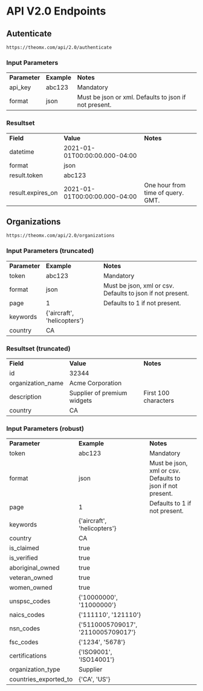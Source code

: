 # API V2.0 Endpoints

## Autenticate

~~~
https://theomx.com/api/2.0/authenticate
~~~

### Input Parameters

<table>
  <tr>
    <td><b>Parameter</b></td>
    <td><b>Example</b></td>
    <td><b><b>Notes</b></b></td>
  </tr>
  <tr>
    <td>api_key</td>
    <td>abc123</td>
    <td>Mandatory</td>
  </tr>
  <tr>
    <td>format</td>
    <td>json</td>
    <td>Must be json or xml. Defaults to json if not present.</td>
  </tr>
</table>

### Resultset

<table>
  <tr>
    <td><b>Field</b></td>
    <td><b>Value</b></td>
    <td><b><b>Notes</b></b></td>
  </tr>
  <tr>
    <td>datetime</td>
    <td>2021-01-01T00:00:00.000-04:00</td>
    <td></td>
  </tr>
  <tr>
    <td>format</td>
    <td>json</td>
    <td></td>
  </tr>
  <tr>
    <td>result.token</td>
    <td>abc123</td>
    <td></td>
  </tr>
    <tr>
    <td>result.expires_on</td>
    <td>2021-01-01T00:00:00.000-04:00</td>
    <td>One hour from time of query. GMT.</td>
  </tr>
</table>

## Organizations

~~~
https://theomx.com/api/2.0/organizations
~~~

### Input Parameters (truncated)

<table>
  <tr>
    <td><b>Parameter</b></td>
    <td><b>Example</b></td>
    <td><b><b>Notes</b></b></td>
  </tr>
  <tr>
    <td>token</td>
    <td>abc123</td>
    <td>Mandatory</td>
  </tr>
  <tr>
    <td>format</td>
    <td>json</td>
    <td>Must be json, xml or csv. Defaults to json if not present.</td>
  </tr>
  <tr>
    <td>page</td>
    <td>1</td>
    <td>Defaults to 1 if not present.</td>
  </tr>
  <tr>
    <td>keywords</td>
    <td>{'aircraft', 'helicopters'}</td>
    <td></td>
  </tr>
  <tr>
    <td>country</td>
    <td>CA</td>
    <td></td>
  </tr>
</table>

### Resultset (truncated)

<table>
  <tr>
    <td><b>Field</b></td>
    <td><b>Value</b></td>
    <td><b><b>Notes</b></b></td>
  </tr>
  <tr>
    <td>id</td>
    <td>32344</td>
    <td></td>
  </tr>
  <tr>
    <td>organization_name</td>
    <td>Acme Corporation</td>
    <td></td>
  </tr>
  <tr>
    <td>description</td>
    <td>Supplier of premium widgets</td>
    <td>First 100 characters</td>
  </tr>
  <tr>
    <td>country</td>
    <td>CA</td>
    <td></td>
  </tr>
</table>

### Input Parameters (robust)

<table>
  <tr>
    <td><b>Parameter</b></td>
    <td><b>Example</b></td>
    <td><b><b>Notes</b></b></td>
  </tr>
  <tr>
    <td>token</td>
    <td>abc123</td>
    <td>Mandatory</td>
  </tr>
  <tr>
    <td>format</td>
    <td>json</td>
    <td>Must be json, xml or csv. Defaults to json if not present.</td>
  </tr>
  <tr>
    <td>page</td>
    <td>1</td>
    <td>Defaults to 1 if not present.</td>
  </tr>
  <tr>
    <td>keywords</td>
    <td>{'aircraft', 'helicopters'}</td>
    <td></td>
  </tr>
  <tr>
    <td>country</td>
    <td>CA</td>
    <td></td>
  </tr>
  <tr>
    <td>is_claimed</td>
    <td>true</td>
    <td></td>
  </tr>
  <tr>
    <td>is_verified</td>
    <td>true</td>
    <td></td>
  </tr>
  <tr>
    <td>aboriginal_owned</td>
    <td>true</td>
    <td></td>
  </tr>
  <tr>
    <td>veteran_owned</td>
    <td>true</td>
    <td></td>
  </tr>
  <tr>
    <td>women_owned</td>
    <td>true</td>
    <td></td>
  </tr>
  <tr>
    <td>unspsc_codes</td>
    <td>{'10000000', '11000000'}</td>
    <td></td>
  </tr>
  <tr>
    <td>naics_codes</td>
    <td>{'111110', '121110'}</td>
    <td></td>
  </tr>
  <tr>
    <td>nsn_codes</td>
    <td>{'5110005709017', '2110005709017'}</td>
    <td></td>
  </tr>
  <tr>
    <td>fsc_codes</td>
    <td>{'1234', '5678'}</td>
    <td></td>
  </tr>
  <tr>
    <td>certifications</td>
    <td>{'ISO9001', 'ISO14001'}</td>
    <td></td>
  </tr>
  <tr>
    <td>organization_type</td>
    <td>Supplier</td>
    <td></td>
  </tr>
  <tr>
    <td>countries_exported_to</td>
    <td>{'CA', 'US'}</td>
    <td></td>
  </tr>
</table>
